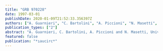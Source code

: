 ```yaml
---
title: "GRB 970228"
date: 1997-03-01
publishDate: 2020-01-09T21:52:33.356397Z
authors: ["A. Guarnieri", "C. Bartolini", "A. Piccioni", "N. Masetti", "E. Costa", "F. Frontera", "E. Palazzi", "J. S. Bloom", "N. Tanvir", "R. A. M. J. Wijers", "M. R. Metzger", "S. R. Kulkarni", "S. G. Djorgovski", "R. Gal", "C. C. Steidel", "D. A. Frail"]
publication_types: ["2"]
abstract: "A. Guarnieri, C. Bartolini, A. Piccioni and N. Masetti, University of Bologna; E. Costa, IAS, Frascati; F. Frontera, ITESRE and University of Ferrara; and E. Palazzi, ITESRE, Bologna, write: ``A preliminary analysis of CCD observations of the GRB 970228 field (IAUC 6572), obtained with the Bologna University 1.5-m telescope in B and R bands (limiting mag about 22 for both) on Feb. 28.76, Mar. 1.81, 3.76, 4.82, and 5.86 UT, shows no object fading by &gt; 0.2 mag. A comparison between these frames and the Digital Sky Survey (DSS) shows that all of the objects brighter than B about 19 and R about 20 in our frames are also present in the DSS field and that their luminosities have not noticeably changed since then (1950.294).'' J. S. Bloom, N. Tanvir, and R. A. M. J. Wijers, Institute of Astronomy, Cambridge, report: ``We have obtained BVR images of the error box of GRB 970228 using the 2.5-m Isaac Newton Telescope (La Palma) on Mar. 8 and 9. On Mar. 9.89 UT (seeing &lt; 1''), we resolve the galaxy coincident with the radio-source position (Frail et al., IAUC 6576) just outside the GRB error box (Hurley et al., IAUC 6578). We find V = 21.4, R = 21.2, B = 24.1. In the 0.7-arcmin**2 region of overlap between the GRB error box and the error region of the MECS/LECS x-ray source (Costa et al., IAUC 6578), we find about 30 objects down to B = 24.5 or R = 24. Three of the fifteen objects with R &lt; 22 are galaxies (based on their morphology) whose R.A. and Decl. end figures (equinox 2000.0), along with magnitudes (given as R, V-R, and B-V), are as follows: 46s.14, 46'45``.9, 21.6, +0.7, +0.9; 46s.68, 46'17''.0, 20.0, +1.3, +1.1; 45s.41, 45'49``.9, 20.0, +0.9, +1.7. We suspect that an object at 46s.52, 47'25''.7, 20.6, +1.4, +1.2 may also be a galaxy.`` M. R. Metzger, S. R. Kulkarni, S. G. Djorgovski, R. Gal, and C. C. Steidel, California Institute of Technology; and D. A. Frail, National Radio Astronomy Observatory, communicate: ''Images of the optical counterpart (Margon et al., IAUC 6577) to the radio source detected by Frail et al. (IAUC 6576) were obtained with the Keck II 10-m telescope on Mar. 6.32 UT and with the Palomar 1.5-m reflector on Mar. 6.19, revealing an extended source of R = 20.8 with center at R.A. = 5h01m41s.67, Decl. = +11o47'04``.8 +/- 0''.2 (equinox 2000.0). This source lies in the error circle of the x-ray source seen by Costa et al. (IAUC 6576) and near the error box of GRB 970228 (IAUC 6572, 6578). A spectrum taken with Keck II on Mar. 9.25 shows a galaxy at redshift 0.498, inferred from Ca II absorption and narrow [O II] 372.8-nm and [O III] 500.7-nm emission features.''"
featured: false
publication: "*ıaucirc*"
---
```


